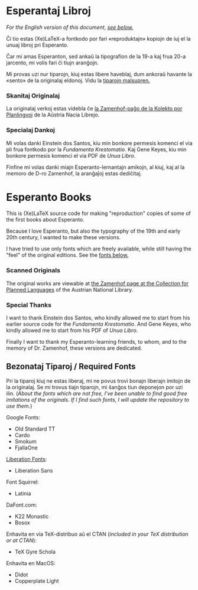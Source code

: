 # Esperantaj Libroj

_For the English version of this document_, [_see below._](#angla)

Ĉi tio estas (Xe)LaTeX-a fontkodo por fari «reproduktajn» kopiojn de iuj el la unuaj libroj pri Esperanto.

Ĉar mi amas Esperanton, sed ankaŭ la tipografion de la 19-a kaj frua 20-a jarcento, mi volis fari ĉi tiujn aranĝojn.

Mi provas uzi nur tiparojn, kiuj estas libere haveblaj, dum ankoraŭ havante la «sento» de la originalaj eldonoj.  Vidu la [tiparojn malsupren.](#tiparoj)

### Skanitaj Originalaj

La originalaj verkoj estas videbla ĉe [la Zamenhof-paĝo de la Kolekto por Planlingvoj](https://www.onb.ac.at/eo/bibliothek/sammlungen/kolekto-por-planlingvoj/digitaj-dokumentoj/ludwik-l-zamenhof) de la Aŭstria Nacia Librejo.

### Specialaj Dankoj

Mi volas danki Einstein dos Santos, kiu min bonkore permesis komenci el via pli frua fontkodo por la _Fundamenta Krestomatio_.  Kaj Gene Keyes, kiu min bonkore permesis komenci el via PDF de _Unua Libro_.

Finfine mi volas danki miajn Esperanto-lernantajn amikojn, al kiuj, kaj al la memoro de D-ro Zamenhof, la aranĝaĵoj estas dediĉitaj.

# Esperanto Books

<a name="angla"></a>

This is (Xe)LaTeX source code for making "reproduction" copies of some of the first books about Esperanto.

Because I love Esperanto, but also the typography of the 19th and early 20th century, I wanted to make these versions.

I have tried to use only fonts which are freely available, while still having the "feel" of the original editions.  See the [fonts below.](#tiparoj)

### Scanned Originals

The original works are viewable at [the Zamenhof page at the Collection for Planned Languages](https://www.onb.ac.at/eo/bibliothek/sammlungen/kolekto-por-planlingvoj/digitaj-dokumentoj/ludwik-l-zamenhof) of the Austrian National Library.

### Special Thanks

I want to thank Einstein dos Santos, who kindly allowed me to start from his earlier source code for the _Fundamenta Krestomatio_. And Gene Keyes, who kindly allowed me to start from his PDF of _Unua Libro_.

Finally I want to thank my Esperanto-learning friends, to whom, and to the memory of Dr. Zamenhof, these versions are dedicated.

<a name="tiparoj"></a>
## Bezonataj Tiparoj / Required Fonts

Pri la tiparoj kiuj ne estas liberaj, mi ne povus trovi bonajn liberajn imitojn de la originalaj.  Se mi trovus tiajn tiparojn, mi ŝanĝos tiun deponejon por uzi ilin. (_About the fonts which are not free, I've been unable to find good free imitations of the originals.  If I find such fonts, I will update the repository to use them._)

Google Fonts:

* Old Standard TT
* Cardo
* Smokum
* FjallaOne

[Liberation Fonts](https://github.com/liberationfonts/liberation-fonts):

* Liberation Sans

Font Squirrel:

* Latinia

DaFont.com:

* K22 Monastic
* Bosox

Enhavita en via TeX-distribuo aŭ el CTAN (_included in your TeX distribution or at CTAN_):

* TeX Gyre Schola

Enhavita en MacOS:

* Didot
* Copperplate Light
